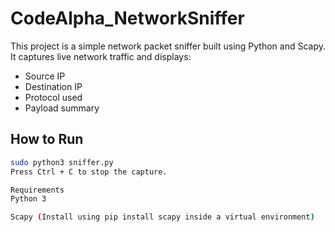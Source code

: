 # CodeAlpha_NetworkSniffer

This project is a simple network packet sniffer built using Python and Scapy.  
It captures live network traffic and displays:

- Source IP
- Destination IP
- Protocol used
- Payload summary

## How to Run

```bash
sudo python3 sniffer.py
Press Ctrl + C to stop the capture.

Requirements
Python 3

Scapy (Install using pip install scapy inside a virtual environment)
